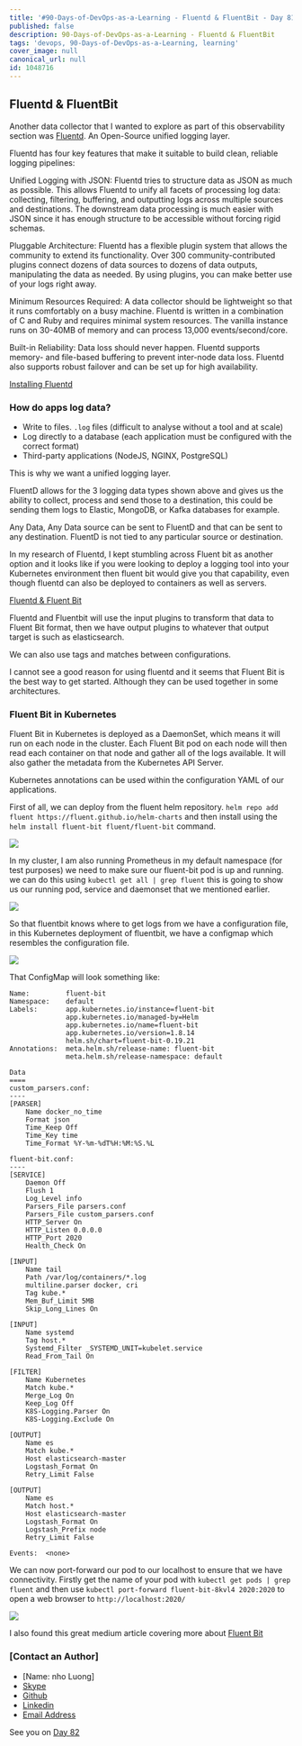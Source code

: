 ```yaml
---
title: '#90-Days-of-DevOps-as-a-Learning - Fluentd & FluentBit - Day 81'
published: false
description: 90-Days-of-DevOps-as-a-Learning - Fluentd & FluentBit
tags: 'devops, 90-Days-of-DevOps-as-a-Learning, learning'
cover_image: null
canonical_url: null
id: 1048716
---
```


## Fluentd & FluentBit

Another data collector that I wanted to explore as part of this observability section was [Fluentd](https://docs.fluentd.org/). An Open-Source unified logging layer.

Fluentd has four key features that make it suitable to build clean, reliable logging pipelines:

Unified Logging with JSON: Fluentd tries to structure data as JSON as much as possible. This allows Fluentd to unify all facets of processing log data: collecting, filtering, buffering, and outputting logs across multiple sources and destinations. The downstream data processing is much easier with JSON since it has enough structure to be accessible without forcing rigid schemas.

Pluggable Architecture: Fluentd has a flexible plugin system that allows the community to extend its functionality. Over 300 community-contributed plugins connect dozens of data sources to dozens of data outputs, manipulating the data as needed. By using plugins, you can make better use of your logs right away.

Minimum Resources Required: A data collector should be lightweight so that it runs comfortably on a busy machine. Fluentd is written in a combination of C and Ruby and requires minimal system resources. The vanilla instance runs on 30-40MB of memory and can process 13,000 events/second/core.

Built-in Reliability: Data loss should never happen. Fluentd supports memory- and file-based buffering to prevent inter-node data loss. Fluentd also supports robust failover and can be set up for high availability.

[Installing Fluentd](https://docs.fluentd.org/quickstart#step-1-installing-fluentd)

### How do apps log data?

- Write to files. `.log` files (difficult to analyse without a tool and at scale)
- Log directly to a database (each application must be configured with the correct format)
- Third-party applications (NodeJS, NGINX, PostgreSQL)

This is why we want a unified logging layer.

FluentD allows for the 3 logging data types shown above and gives us the ability to collect, process and send those to a destination, this could be sending them logs to Elastic, MongoDB, or Kafka databases for example.

Any Data, Any Data source can be sent to FluentD and that can be sent to any destination. FluentD is not tied to any particular source or destination.

In my research of Fluentd, I kept stumbling across Fluent bit as another option and it looks like if you were looking to deploy a logging tool into your Kubernetes environment then fluent bit would give you that capability, even though fluentd can also be deployed to containers as well as servers.

[Fluentd & Fluent Bit](https://docs.fluentbit.io/manual/about/fluentd-and-fluent-bit)

Fluentd and Fluentbit will use the input plugins to transform that data to Fluent Bit format, then we have output plugins to whatever that output target is such as elasticsearch.

We can also use tags and matches between configurations.

I cannot see a good reason for using fluentd and it seems that Fluent Bit is the best way to get started. Although they can be used together in some architectures.

### Fluent Bit in Kubernetes

Fluent Bit in Kubernetes is deployed as a DaemonSet, which means it will run on each node in the cluster. Each Fluent Bit pod on each node will then read each container on that node and gather all of the logs available. It will also gather the metadata from the Kubernetes API Server.

Kubernetes annotations can be used within the configuration YAML of our applications.

First of all, we can deploy from the fluent helm repository. `helm repo add fluent https://fluent.github.io/helm-charts` and then install using the `helm install fluent-bit fluent/fluent-bit` command.

![](Images/Day81_Monitoring1.png)

In my cluster, I am also running Prometheus in my default namespace (for test purposes) we need to make sure our fluent-bit pod is up and running. we can do this using `kubectl get all | grep fluent` this is going to show us our running pod, service and daemonset that we mentioned earlier.

![](Images/Day81_Monitoring2.png)

So that fluentbit knows where to get logs from we have a configuration file, in this Kubernetes deployment of fluentbit, we have a configmap which resembles the configuration file.

![](Images/Day81_Monitoring3.png)

That ConfigMap will look something like:

```
Name:         fluent-bit
Namespace:    default
Labels:       app.kubernetes.io/instance=fluent-bit
              app.kubernetes.io/managed-by=Helm
              app.kubernetes.io/name=fluent-bit
              app.kubernetes.io/version=1.8.14
              helm.sh/chart=fluent-bit-0.19.21
Annotations:  meta.helm.sh/release-name: fluent-bit
              meta.helm.sh/release-namespace: default

Data
====
custom_parsers.conf:
----
[PARSER]
    Name docker_no_time
    Format json
    Time_Keep Off
    Time_Key time
    Time_Format %Y-%m-%dT%H:%M:%S.%L

fluent-bit.conf:
----
[SERVICE]
    Daemon Off
    Flush 1
    Log_Level info
    Parsers_File parsers.conf
    Parsers_File custom_parsers.conf
    HTTP_Server On
    HTTP_Listen 0.0.0.0
    HTTP_Port 2020
    Health_Check On

[INPUT]
    Name tail
    Path /var/log/containers/*.log
    multiline.parser docker, cri
    Tag kube.*
    Mem_Buf_Limit 5MB
    Skip_Long_Lines On

[INPUT]
    Name systemd
    Tag host.*
    Systemd_Filter _SYSTEMD_UNIT=kubelet.service
    Read_From_Tail On

[FILTER]
    Name Kubernetes
    Match kube.*
    Merge_Log On
    Keep_Log Off
    K8S-Logging.Parser On
    K8S-Logging.Exclude On

[OUTPUT]
    Name es
    Match kube.*
    Host elasticsearch-master
    Logstash_Format On
    Retry_Limit False

[OUTPUT]
    Name es
    Match host.*
    Host elasticsearch-master
    Logstash_Format On
    Logstash_Prefix node
    Retry_Limit False

Events:  <none>
```

We can now port-forward our pod to our localhost to ensure that we have connectivity. Firstly get the name of your pod with `kubectl get pods | grep fluent` and then use `kubectl port-forward fluent-bit-8kvl4 2020:2020` to open a web browser to `http://localhost:2020/`

![](Images/Day81_Monitoring4.png)

I also found this great medium article covering more about [Fluent Bit](https://medium.com/kubernetes-tutorials/exporting-kubernetes-logs-to-elasticsearch-using-fluent-bit-758e8de606af)

### [Contact an Author]
* [Name: nho Luong]
* [Skype](luongutnho_skype)
* [Github](https://github.com/nholuongut/)
* [Linkedin](https://www.linkedin.com/in/nholuong/)
* [Email Address](luongutnho@hotmail.com)

See you on [Day 82](day82.md)
